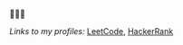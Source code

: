 🚀🚀🚀

_Links to my profiles:_
[LeetCode](https://leetcode.com/defolded/), 
[HackerRank](https://www.hackerrank.com/hailrake04)
